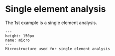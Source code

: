 # Single element analysis
The 1st example is a single element analysis. 

```{figure} ../Figs/microstructure.png
---
height: 150px
name: micro
---
Microstructure used for single element analysis
```